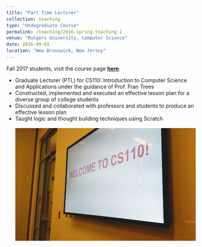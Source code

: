 ```yaml
---
title: "Part Time Lecturer"
collection: teaching
type: "Undegraduate Course"
permalink: /teaching/2016-spring-teaching-1
venue: "Rutgers University, Computer Science"
date: 2016-09-01
location: "New Brunswick, New Jersey"
---
```

Fall 2017 students, visit the course page [**here**](http://saurabh-deochake.github.io/cs110).

- Graduate Lecturer (PTL) for CS110: Introduction to Computer Science and Applications under the guidance of Prof. Fran Trees
- Constructed, implemented and executed an effective lesson plan for a diverse group of college students
- Discussed and collaborated with professors and students to produce an effective lesson plan
- Taught logic and thought building techniques using Scratch<br/><br/><img src='/images/cs110.jpg' width="500" height="300" align="middle">

